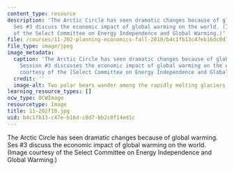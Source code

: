 ```yaml
---
content_type: resource
description: 'The Arctic Circle has seen dramatic changes because of global warming.
  Ses #3 discuss the economic impact of global warming on the world. (Image courtesy
  of the Select Committee on Energy Independence and Global Warming.)'
file: /courses/11-202-planning-economics-fall-2010/b4c1fb13c47eb16dc0d7bb2c0f14ed1c_11-202f10.jpg
file_type: image/jpeg
image_metadata:
  caption: 'The Arctic Circle has seen dramatic changes because of global warming.
    Session #3 discusses the economic impact of global warming on the world. (Image
    courtesy of the [Select Committee on Energy Independence and Global Warming](https://www.congress.gov/committee/house-energy-independence-and-global-warming-select/hlgw00).)'
  credit: ''
  image-alt: Two polar bears wander among the rapidly melting glaciers.
learning_resource_types: []
ocw_type: OCWImage
resourcetype: Image
title: 11-202f10.jpg
uid: b4c1fb13-c47e-b16d-c0d7-bb2c0f14ed1c
---
```

The Arctic Circle has seen dramatic changes because of global warming. Ses #3 discuss the economic impact of global warming on the world. (Image courtesy of the Select Committee on Energy Independence and Global Warming.)

